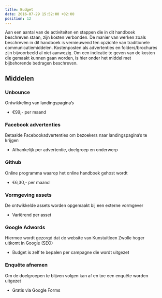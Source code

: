 ```yaml
---
title: Budget
date: 2016-07-29 15:52:00 +02:00
position: 12
---
```


Aan een aantal van de activiteiten en stappen die in dit handboek beschreven staan, zijn kosten verbonden. De manier van werken zoals beschreven in dit handboek is vernieuwend ten opzichte van traditionele communicatiemiddelen. Kostenposten als advertenties en folders/brochures zijn bijvoorbeeld al niet aanwezig. Om een indicatie te geven van de kosten die gemaakt kunnen gaan worden, is hier onder het middel met bijbehorende bedragen beschreven. 

## Middelen

### Unbounce				
Ontwikkeling van landingspagina’s
* €99,- per maand

### Facebook advertenties			
Betaalde Facebookadvertenties om bezoekers naar landingspagina’s te krijgen
* Afhankelijk per advertentie, doelgroep en onderwerp

### Github					
Online programma waarop het online handboek gehost wordt
* €6,30,- per maand

### Vormgeving assets
De ontwikkelde assets worden opgemaakt bij een externe vormgever
* Variërend per asset

### Google Adwords 
Hiermee wordt gezorgd dat de website van Kunstuitleen Zwolle hoger uitkomt in Google (SEO)
* Budget is zelf te bepalen per campagne die wordt uitgezet 

### Enquête afnemen			
Om de doelgroepen te blijven volgen kan af en toe een enquête worden uitgezet 
* Gratis via Google Forms
